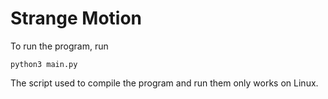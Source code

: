 
# Strange Motion

To run the program, run
```
python3 main.py
```

The script used to compile the program and run them only works on Linux.
